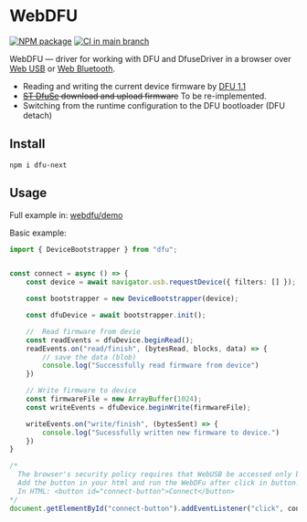 # WebDFU

[![NPM package](https://img.shields.io/npm/v/dfu-next)](https://www.npmjs.com/package/dfu-next)
[![CI in main branch](https://github.com/Flipper-Zero/webdfu/actions/workflows/main.yml/badge.svg)](https://github.com/Flipper-Zero/webdfu/actions/workflows/main.yml)

WebDFU — driver for working with DFU and DfuseDriver in a browser over [Web USB](https://wicg.github.io/webusb/) or [Web Bluetooth](https://webbluetoothcg.github.io/web-bluetooth/).

- Reading and writing the current device firmware by [DFU 1.1](https://www.usb.org/sites/default/files/DFU_1.1.pdf)
- ~~[ST DfuSe](http://dfu-util.sourceforge.net/dfuse.html) download and upload firmware~~ To be re-implemented.
- Switching from the runtime configuration to the DFU bootloader (DFU detach)

## Install

```shell
npm i dfu-next
```

## Usage

Full example in: [webdfu/demo](https://github.com/genoswitch/webdfu/tree/main/demo)

Basic example:

````typescript
import { DeviceBootstrapper } from "dfu";


const connect = async () => {
    const device = await navigator.usb.requestDevice({ filters: [] });

    const bootstrapper = new DeviceBootstrapper(device);

    const dfuDevice = await bootstrapper.init();

    //  Read firmware from devie
    const readEvents = dfuDevice.beginRead();
    readEvents.on("read/finish", (bytesRead, blocks, data) => {
        // save the data (blob)
        console.log("Successfully read firmware from device")
    })

    // Write firmware to device
    const firmwareFile = new ArrayBuffer(1024);
    const writeEvents = dfuDevice.beginWrite(firmwareFile);

    writeEvents.on("write/finish", (bytesSent) => {
        console.log("Sucessfully written new firmware to device.")
    })
}

/*
  The browser's security policy requires that WebUSB be accessed only by an explicit user action.
  Add the button in your html and run the WebDFu after click in button.
  In HTML: <button id="connect-button">Connect</button>
*/
document.getElementById("connect-button").addEventListener("click", connect);```
````

